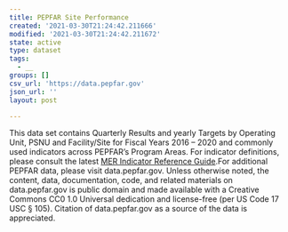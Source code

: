 ```yaml
---
title: PEPFAR Site Performance
created: '2021-03-30T21:24:42.211666'
modified: '2021-03-30T21:24:42.211672'
state: active
type: dataset
tags:
  - __
groups: []
csv_url: 'https://data.pepfar.gov'
json_url: ''
layout: post

---
```

This data set contains Quarterly Results and yearly Targets by Operating Unit, PSNU and Facility/Site for Fiscal Years 2016 – 2020 and commonly used indicators across PEPFAR’s Program Areas. For indicator definitions, please consult the latest <a href=https://www.state.gov/wp-content/uploads/2019/10/PEPFAR-MER-Indicator-Reference-Guide-Version-2.4-FY20.pdf target=blank>MER Indicator Reference Guide</a>.For additional PEPFAR data, please visit data.pepfar.gov. Unless otherwise noted, the content, data, documentation, code, and related materials on data.pepfar.gov is public domain and made available with a Creative Commons CC0 1.0 Universal dedication and license-free (per US Code 17 USC § 105). Citation of data.pepfar.gov as a source of the data is appreciated.
